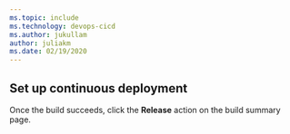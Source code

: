 ```yaml
---
ms.topic: include
ms.technology: devops-cicd
ms.author: jukullam
author: juliakm
ms.date: 02/19/2020
---
```


## Set up continuous deployment

Once the build succeeds, click the **Release** action on the build summary page.
